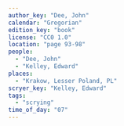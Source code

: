 ```yaml
---
author_key: "Dee, John"
calendar: "Gregorian"
edition_key: "book"
license: "CC0 1.0"
location: "page 93-98"
people:
  - "Dee, John"
  - "Kelley, Edward"
places:
  - "Krakow, Lesser Poland, PL"
scryer_key: "Kelley, Edward"
tags:
  - "scrying"
time_of_day: "07"
---
```


